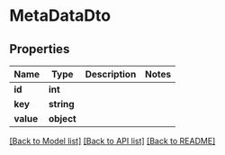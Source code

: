 # MetaDataDto

## Properties
Name | Type | Description | Notes
------------ | ------------- | ------------- | -------------
**id** | **int** |  | 
**key** | **string** |  | 
**value** | **object** |  | 

[[Back to Model list]](../README.md#documentation-for-models) [[Back to API list]](../README.md#documentation-for-api-endpoints) [[Back to README]](../README.md)


